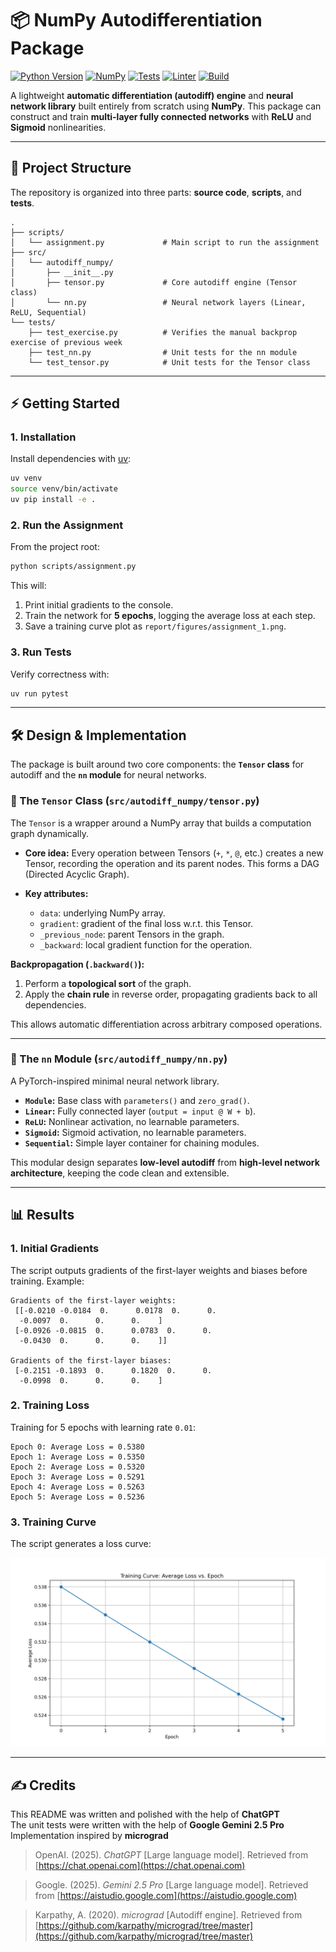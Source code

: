 # 📦 NumPy Autodifferentiation Package

[![Python Version](https://img.shields.io/badge/python-≥3.12-blue.svg)](https://www.python.org/downloads/release/python-3120/)
[![NumPy](https://img.shields.io/badge/numpy-≥2.3.3-orange.svg)](https://numpy.org/)
[![Tests](https://img.shields.io/badge/tests-pytest-green.svg)](https://docs.pytest.org/)
[![Linter](https://img.shields.io/badge/style-ruff-black.svg)](https://docs.astral.sh/ruff/)
[![Build](https://img.shields.io/badge/build-uv-yellow.svg)](https://github.com/astral-sh/uv)

A lightweight **automatic differentiation (autodiff) engine** and **neural network library** built entirely from scratch using **NumPy**.
This package can construct and train **multi-layer fully connected networks** with **ReLU** and **Sigmoid** nonlinearities.

---

## 📂 Project Structure

The repository is organized into three parts: **source code**, **scripts**, and **tests**.

```
.
├── scripts/
│   └── assignment.py             # Main script to run the assignment
├── src/
│   └── autodiff_numpy/
│       ├── __init__.py
│       ├── tensor.py             # Core autodiff engine (Tensor class)
│       └── nn.py                 # Neural network layers (Linear, ReLU, Sequential)
└── tests/
    ├── test_exercise.py          # Verifies the manual backprop exercise of previous week
    ├── test_nn.py                # Unit tests for the nn module
    └── test_tensor.py            # Unit tests for the Tensor class
```

---

## ⚡ Getting Started

### 1. Installation

Install dependencies with [uv](https://github.com/astral-sh/uv):

```bash
uv venv
source venv/bin/activate
uv pip install -e .
```

### 2. Run the Assignment

From the project root:

```bash
python scripts/assignment.py
```

This will:

1. Print initial gradients to the console.
2. Train the network for **5 epochs**, logging the average loss at each step.
3. Save a training curve plot as `report/figures/assignment_1.png`.

### 3. Run Tests

Verify correctness with:

```bash
uv run pytest
```

---

## 🛠️ Design & Implementation

The package is built around two core components: the **`Tensor` class** for autodiff and the **`nn` module** for neural networks.

### 🔹 The `Tensor` Class (`src/autodiff_numpy/tensor.py`)

The `Tensor` is a wrapper around a NumPy array that builds a computation graph dynamically.

* **Core idea:** Every operation between Tensors (`+`, `*`, `@`, etc.) creates a new Tensor, recording the operation and its parent nodes. This forms a DAG (Directed Acyclic Graph).
* **Key attributes:**

  * `data`: underlying NumPy array.
  * `gradient`: gradient of the final loss w.r.t. this Tensor.
  * `_previous_node`: parent Tensors in the graph.
  * `_backward`: local gradient function for the operation.

**Backpropagation (`.backward()`):**

1. Perform a **topological sort** of the graph.
2. Apply the **chain rule** in reverse order, propagating gradients back to all dependencies.

This allows automatic differentiation across arbitrary composed operations.

---

### 🔹 The `nn` Module (`src/autodiff_numpy/nn.py`)

A PyTorch-inspired minimal neural network library.

* **`Module`:** Base class with `parameters()` and `zero_grad()`.
* **`Linear`:** Fully connected layer (`output = input @ W + b`).
* **`ReLU`:** Nonlinear activation, no learnable parameters.
* **`Sigmoid`:** Sigmoid activation, no learnable parameters.
* **`Sequential`:** Simple layer container for chaining modules.

This modular design separates **low-level autodiff** from **high-level network architecture**, keeping the code clean and extensible.

---

## 📊 Results

### 1. Initial Gradients

The script outputs gradients of the first-layer weights and biases before training. Example:

```
Gradients of the first-layer weights:
 [[-0.0210 -0.0184  0.      0.0178  0.      0.
  -0.0097  0.      0.      0.    ]
 [-0.0926 -0.0815  0.      0.0783  0.      0.
  -0.0430  0.      0.      0.    ]]

Gradients of the first-layer biases:
 [-0.2151 -0.1893  0.      0.1820  0.      0.
  -0.0998  0.      0.      0.    ]
```

### 2. Training Loss

Training for 5 epochs with learning rate `0.01`:

```
Epoch 0: Average Loss = 0.5380
Epoch 1: Average Loss = 0.5350
Epoch 2: Average Loss = 0.5320
Epoch 3: Average Loss = 0.5291
Epoch 4: Average Loss = 0.5263
Epoch 5: Average Loss = 0.5236
```

### 3. Training Curve

The script generates a loss curve:

![Training Curve](report/figures/training_curve.png)

---

## ✍️ Credits

This README was written and polished with the help of **ChatGPT**  
The unit tests were written with the help of **Google Gemini 2.5 Pro**
Implementation inspired by **micrograd**

> OpenAI. (2025). *ChatGPT* [Large language model]. Retrieved from [https://chat.openai.com](https://chat.openai.com)

> Google. (2025). *Gemini 2.5 Pro* [Large language model]. Retrieved from [https://aistudio.google.com](https://aistudio.google.com)

> Karpathy, A. (2020). *micrograd* [Autodiff engine]. Retrieved from [https://github.com/karpathy/micrograd/tree/master](https://github.com/karpathy/micrograd/tree/master)
